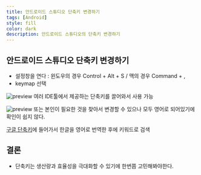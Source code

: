 ```yaml
---
title: 안드로이드 스튜디오 단축키 변경하기
tags: [Android]
style: fill
color: dark
description: 안드로이드 스튜디오의 단축키 변경하기
---
```


## 안드로이드 스튜디오 단축키 변경하기
- 설정창을 연다 : 윈도우의 경우 Control + Alt + S / 맥의 경우 Command + ,
- keymap 선택

![preview](https://i.imgur.com/GzwWSrq.png)
여러 IDE툴에서 제공하는 단축키를 끌어와서 사용 가능


![preview](https://i.imgur.com/pE68MLY.png)
또는 본인이 필요한 것을 찾아서 변경할 수 있으나 모두 영어로 되어있기에 확인이 쉽지 않다.

[구글 단축키](https://developer.android.com/studio/intro/keyboard-shortcuts?hl=ko)에 들어가서 한글을 영어로 번역한 후에 키워드로 검색



## 결론
- 단축키는 생산량과 효율성을 극대화할 수 있기에 한번쯤 고민해봐야한다.